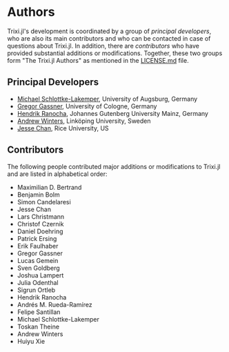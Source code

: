 # Authors

Trixi.jl's development is coordinated by a group of *principal developers*,
who are also its main contributors and who can be contacted in case of
questions about Trixi.jl. In addition, there are *contributors* who have
provided substantial additions or modifications. Together, these two groups form
"The Trixi.jl Authors" as mentioned in the [LICENSE.md](LICENSE.md) file.

## Principal Developers
* [Michael Schlottke-Lakemper](https://www.uni-augsburg.de/fakultaet/mntf/math/prof/hpsc),
  University of Augsburg, Germany
* [Gregor Gassner](https://www.mi.uni-koeln.de/NumSim/gregor-gassner),
  University of Cologne, Germany
* [Hendrik Ranocha](https://ranocha.de),
  Johannes Gutenberg University Mainz, Germany
* [Andrew Winters](https://liu.se/en/employee/andwi94),
  Linköping University, Sweden
* [Jesse Chan](https://jlchan.github.io),
  Rice University, US

## Contributors
The following people contributed major additions or modifications to Trixi.jl and
are listed in alphabetical order:

* Maximilian D. Bertrand
* Benjamin Bolm
* Simon Candelaresi
* Jesse Chan
* Lars Christmann
* Christof Czernik
* Daniel Doehring
* Patrick Ersing
* Erik Faulhaber
* Gregor Gassner
* Lucas Gemein
* Sven Goldberg
* Joshua Lampert
* Julia Odenthal
* Sigrun Ortleb
* Hendrik Ranocha
* Andrés M. Rueda-Ramírez
* Felipe Santillan
* Michael Schlottke-Lakemper
* Toskan Theine
* Andrew Winters
* Huiyu Xie
